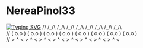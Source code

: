 # NereaPinol33

[![Typing SVG](https://readme-typing-svg.demolab.com/?lines=Hola+soc+Nerea+!!;Benvinguts+al+meu+github)](https://git.io/typing-svg)
//  /\_/\    /\_/\    /\_/\    /\_/\   /\_/\    /\_/\    /\_/\    /\_/\                                           
// ( o.o )  ( o.o )  ( o.o )  ( o.o ) ( o.o )  ( o.o )  ( o.o )  ( o.o )                                          
//  > ^ <    > ^ <    > ^ <    > ^ <   > ^ <    > ^ <    > ^ <    > ^ <                                           
